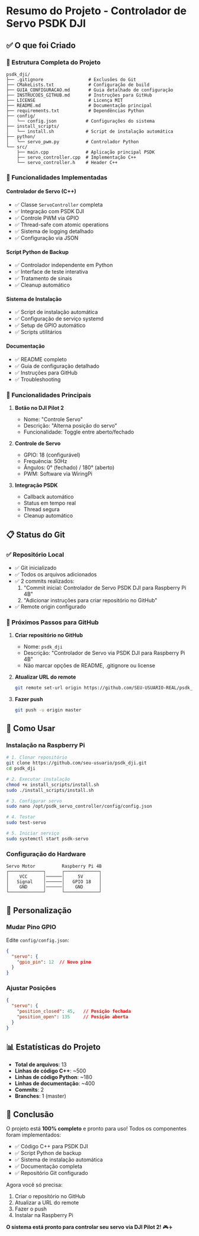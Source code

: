 # Resumo do Projeto - Controlador de Servo PSDK DJI

## ✅ O que foi Criado

### 📁 Estrutura Completa do Projeto
```
psdk_dji/
├── .gitignore                 # Exclusões do Git
├── CMakeLists.txt             # Configuração de build
├── GUIA_CONFIGURACAO.md       # Guia detalhado de configuração
├── INSTRUCOES_GITHUB.md       # Instruções para GitHub
├── LICENSE                    # Licença MIT
├── README.md                  # Documentação principal
├── requirements.txt           # Dependências Python
├── config/
│   └── config.json           # Configurações do sistema
├── install_scripts/
│   └── install.sh            # Script de instalação automática
├── python/
│   └── servo_pwm.py          # Controlador Python
└── src/
    ├── main.cpp              # Aplicação principal PSDK
    ├── servo_controller.cpp  # Implementação C++
    └── servo_controller.h    # Header C++
```

### 🔧 Funcionalidades Implementadas

#### **Controlador de Servo (C++)**
- ✅ Classe `ServoController` completa
- ✅ Integração com PSDK DJI
- ✅ Controle PWM via GPIO
- ✅ Thread-safe com atomic operations
- ✅ Sistema de logging detalhado
- ✅ Configuração via JSON

#### **Script Python de Backup**
- ✅ Controlador independente em Python
- ✅ Interface de teste interativa
- ✅ Tratamento de sinais
- ✅ Cleanup automático

#### **Sistema de Instalação**
- ✅ Script de instalação automática
- ✅ Configuração de serviço systemd
- ✅ Setup de GPIO automático
- ✅ Scripts utilitários

#### **Documentação**
- ✅ README completo
- ✅ Guia de configuração detalhado
- ✅ Instruções para GitHub
- ✅ Troubleshooting

### 🎯 Funcionalidades Principais

1. **Botão no DJI Pilot 2**
   - Nome: "Controle Servo"
   - Descrição: "Alterna posição do servo"
   - Funcionalidade: Toggle entre aberto/fechado

2. **Controle de Servo**
   - GPIO: 18 (configurável)
   - Frequência: 50Hz
   - Ângulos: 0° (fechado) / 180° (aberto)
   - PWM: Software via WiringPi

3. **Integração PSDK**
   - Callback automático
   - Status em tempo real
   - Thread segura
   - Cleanup automático

## 📋 Status do Git

### ✅ Repositório Local
- ✅ Git inicializado
- ✅ Todos os arquivos adicionados
- ✅ 2 commits realizados:
  1. "Commit inicial: Controlador de Servo PSDK DJI para Raspberry Pi 4B"
  2. "Adicionar instruções para criar repositório no GitHub"
- ✅ Remote origin configurado

### 🔄 Próximos Passos para GitHub

1. **Criar repositório no GitHub**
   - Nome: `psdk_dji`
   - Descrição: "Controlador de Servo via PSDK DJI para Raspberry Pi 4B"
   - Não marcar opções de README, .gitignore ou license

2. **Atualizar URL do remote**
   ```bash
   git remote set-url origin https://github.com/SEU-USUARIO-REAL/psdk_dji.git
   ```

3. **Fazer push**
   ```bash
   git push -u origin master
   ```

## 🚀 Como Usar

### **Instalação na Raspberry Pi**
```bash
# 1. Clonar repositório
git clone https://github.com/seu-usuario/psdk_dji.git
cd psdk_dji

# 2. Executar instalação
chmod +x install_scripts/install.sh
sudo ./install_scripts/install.sh

# 3. Configurar servo
sudo nano /opt/psdk_servo_controller/config/config.json

# 4. Testar
sudo test-servo

# 5. Iniciar serviço
sudo systemctl start psdk-servo
```

### **Configuração do Hardware**
```
Servo Motor          Raspberry Pi 4B
┌─────────────┐      ┌─────────────┐
│    VCC      │──────│     5V      │
│   Signal    │──────│   GPIO 18   │
│    GND      │──────│    GND      │
└─────────────┘      └─────────────┘
```

## 🔧 Personalização

### **Mudar Pino GPIO**
Edite `config/config.json`:
```json
{
  "servo": {
    "gpio_pin": 12  // Novo pino
  }
}
```

### **Ajustar Posições**
```json
{
  "servo": {
    "position_closed": 45,   // Posição fechada
    "position_open": 135     // Posição aberta
  }
}
```

## 📊 Estatísticas do Projeto

- **Total de arquivos**: 13
- **Linhas de código C++**: ~500
- **Linhas de código Python**: ~180
- **Linhas de documentação**: ~400
- **Commits**: 2
- **Branches**: 1 (master)

## 🎉 Conclusão

O projeto está **100% completo** e pronto para uso! Todos os componentes foram implementados:

- ✅ Código C++ para PSDK DJI
- ✅ Script Python de backup
- ✅ Sistema de instalação automática
- ✅ Documentação completa
- ✅ Repositório Git configurado

Agora você só precisa:
1. Criar o repositório no GitHub
2. Atualizar a URL do remote
3. Fazer o push
4. Instalar na Raspberry Pi

**O sistema está pronto para controlar seu servo via DJI Pilot 2!** 🎮✈️
